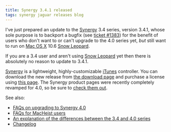 ```yaml
---
title: Synergy 3.4.1 released
tags: synergy jaguar releases blog
---
```


I've just prepared an update to the [Synergy](/wiki/Synergy) 3.4 series, version 3.4.1, whose sole purpose is to backport a bugfix (see [ticket \#1383](/issues/1383)) for the benefit of users who don't want to or can't upgrade to the 4.0 series yet, *but* still want to run on [Mac OS X](/wiki/Mac_OS_X) 10.6 [Snow Leopard](/wiki/Snow_Leopard).

If you are a 3.4 user and aren't using [Snow Leopard](/wiki/Snow_Leopard) yet then there is absolutely no reason to update to 3.4.1.

[Synergy](/wiki/Synergy) is a lightweight, highly-customizable [iTunes](/wiki/iTunes) controller. You can download the new release from [the download page](/products/synergy/download) and purchase a license using [this page](https://secure.wincent.com/a/products/synergy-classic/purchase/). The Synergy product pages were recently completely revamped for 4.0, so be sure to [check them out](/products/synergy).

See also:

-   [FAQs on upgrading to Synergy 4.0](/blog/synergy-4.0-upgrades)
-   [FAQs for MacHeist users](/blog/frequently-asked-questions-about-synergy-and-macheist)
-   [An explanation of the differences between the 3.4 and 4.0 series](/blog/clearing-up-confusion-about-synergy-version-numbers)
-   [Changelog](/products/synergy/history)

